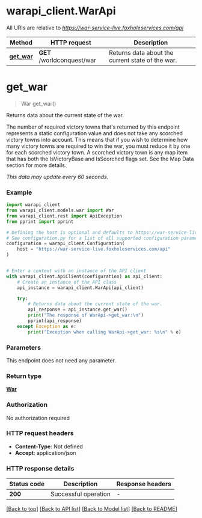 # warapi_client.WarApi

All URIs are relative to *https://war-service-live.foxholeservices.com/api*

Method | HTTP request | Description
------------- | ------------- | -------------
[**get_war**](WarApi.md#get_war) | **GET** /worldconquest/war | Returns data about the current state of the war.


# **get_war**
> War get_war()

Returns data about the current state of the war.

<p>The number of required victory towns that's returned by this endpoint represents a static configuration value and does not take any scorched victory towns into account. This means that if you wish to determine how many victory towns are required to win the war, you must reduce it by one for each scorched victory town. A scorched victory town is any map item that has both the IsVictoryBase and IsScorched flags set. See the Map Data section for more details.</p> <i>This data may update every 60 seconds.</i>

### Example


```python
import warapi_client
from warapi_client.models.war import War
from warapi_client.rest import ApiException
from pprint import pprint

# Defining the host is optional and defaults to https://war-service-live.foxholeservices.com/api
# See configuration.py for a list of all supported configuration parameters.
configuration = warapi_client.Configuration(
    host = "https://war-service-live.foxholeservices.com/api"
)


# Enter a context with an instance of the API client
with warapi_client.ApiClient(configuration) as api_client:
    # Create an instance of the API class
    api_instance = warapi_client.WarApi(api_client)

    try:
        # Returns data about the current state of the war.
        api_response = api_instance.get_war()
        print("The response of WarApi->get_war:\n")
        pprint(api_response)
    except Exception as e:
        print("Exception when calling WarApi->get_war: %s\n" % e)
```



### Parameters

This endpoint does not need any parameter.

### Return type

[**War**](War.md)

### Authorization

No authorization required

### HTTP request headers

 - **Content-Type**: Not defined
 - **Accept**: application/json

### HTTP response details

| Status code | Description | Response headers |
|-------------|-------------|------------------|
**200** | Successful operation |  -  |

[[Back to top]](#) [[Back to API list]](../README.md#documentation-for-api-endpoints) [[Back to Model list]](../README.md#documentation-for-models) [[Back to README]](../README.md)

